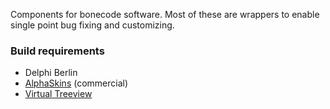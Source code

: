 Components for bonecode software. Most of these are wrappers to enable single point bug fixing and customizing.

<h3>Build requirements</h3>

* Delphi Berlin 
* <a href="http://alphaskins.com">AlphaSkins</a> (commercial) 
* <a href="https://github.com/Virtual-TreeView/">Virtual Treeview</a>
